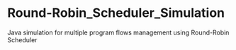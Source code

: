# Round-Robin_Scheduler_Simulation
Java simulation for multiple program flows management using Round-Robin Scheduler
